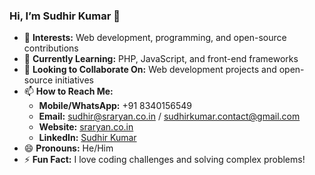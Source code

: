 ### Hi, I’m Sudhir Kumar 👋

- 👀 **Interests:** Web development, programming, and open-source contributions  
- 🌱 **Currently Learning:** PHP, JavaScript, and front-end frameworks  
- 💞️ **Looking to Collaborate On:** Web development projects and open-source initiatives  
- 📫 **How to Reach Me:**  
  - **Mobile/WhatsApp:** +91 8340156549  
  - **Email:** [sudhir@sraryan.co.in](mailto:sudhir@sraryan.co.in) / [sudhirkumar.contact@gmail.com](mailto:sudhirkumar.contact@gmail.com)  
  - **Website:** [sraryan.co.in](https://sraryan.co.in)  
  - **LinkedIn:** [Sudhir Kumar](https://www.linkedin.com/in/sudhir-kumar-b704262a3/)  
- 😄 **Pronouns:** He/Him  
- ⚡ **Fun Fact:** I love coding challenges and solving complex problems!  
